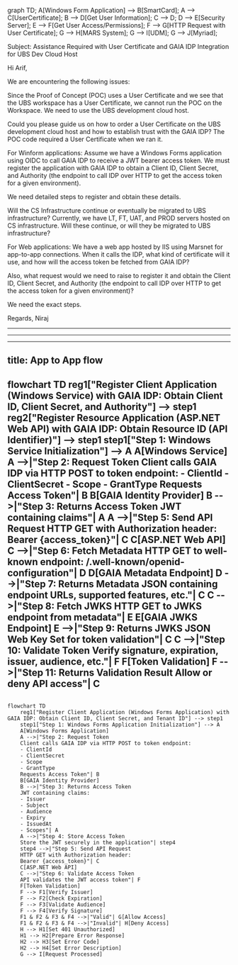graph TD;
    A[Windows Form Application] --> B[SmartCard];
    A --> C[UserCertificate];
    B --> D[Get User Information];
    C --> D;
    D --> E[Security Server];
    E --> F[Get User Access/Permissions];
    F --> G[HTTP Request with User Certificate];
    G --> H[MARS System];
    G --> I[UDM];
    G --> J[Myriad];








Subject: Assistance Required with User Certificate and GAIA IDP Integration for UBS Dev Cloud Host


Hi Arif,

We are encountering the following issues:

Since the Proof of Concept (POC) uses a User Certificate and we see that the UBS workspace has a User Certificate, we cannot run the POC on the Workspace. We need to use the UBS development cloud host.

Could you please guide us on how to order a User Certificate on the UBS development cloud host and how to establish trust with the GAIA IDP? The POC code required a User Certificate when we ran it.

For Winform applications:
Assume we have a Windows Forms application using OIDC to call GAIA IDP to receive a JWT bearer access token. We must register the application with GAIA IDP to obtain a Client ID, Client Secret, and Authority (the endpoint to call IDP over HTTP to get the access token for a given environment).

We need detailed steps to register and obtain these details.

Will the CS Infrastructure continue or eventually be migrated to UBS infrastructure? Currently, we have LT, FT, UAT, and PROD servers hosted on CS infrastructure. Will these continue, or will they be migrated to UBS infrastructure?

For Web applications:
We have a web app hosted by IIS using Marsnet for app-to-app connections. When it calls the IDP, what kind of certificate will it use, and how will the access token be fetched from GAIA IDP?

Also, what request would we need to raise to register it and obtain the Client ID, Client Secret, and Authority (the endpoint to call IDP over HTTP to get the access token for a given environment)?

We need the exact steps.

Regards,
Niraj




---

---


---
title: App to App flow
---
flowchart TD
    reg1["Register Client Application (Windows Service) with GAIA IDP: Obtain Client ID, Client Secret, and Authority"] --> step1
    reg2["Register Resource Application (ASP.NET Web API) with GAIA IDP: Obtain Resource ID (API Identifier)"] --> step1
    step1["Step 1: Windows Service Initialization"] --> A
    A[Windows Service]
    A -->|"Step 2: Request Token
    Client calls GAIA IDP via HTTP POST to token endpoint:
    - ClientId
    - ClientSecret
    - Scope
    - GrantType
    Requests Access Token"| B
    B[GAIA Identity Provider]
    B -->|"Step 3: Returns Access Token
    JWT containing claims"| A
    A -->|"Step 5: Send API Request
    HTTP GET with Authorization header:
    Bearer {access_token}"| C
    C[ASP.NET Web API]
    C -->|"Step 6: Fetch Metadata
    HTTP GET to well-known endpoint:
    /.well-known/openid-configuration"| D
    D[GAIA Metadata Endpoint]
    D -->|"Step 7: Returns Metadata
    JSON containing endpoint URLs,
    supported features, etc."| C
    C -->|"Step 8: Fetch JWKS
    HTTP GET to JWKS endpoint from metadata"| E
    E[GAIA JWKS Endpoint]
    E -->|"Step 9: Returns JWKS
    JSON Web Key Set for token validation"| C
    C -->|"Step 10: Validate Token
    Verify signature, expiration,
    issuer, audience, etc."| F
    F[Token Validation]
    F -->|"Step 11: Returns Validation Result
    Allow or deny API access"| C
---

```mermaid

flowchart TD
    reg1["Register Client Application (Windows Forms Application) with GAIA IDP: Obtain Client ID, Client Secret, and Tenant ID"] --> step1
    step1["Step 1: Windows Forms Application Initialization"] --> A
    A[Windows Forms Application]
    A -->|"Step 2: Request Token
    Client calls GAIA IDP via HTTP POST to token endpoint:
    - ClientId
    - ClientSecret
    - Scope
    - GrantType
    Requests Access Token"| B
    B[GAIA Identity Provider]
    B -->|"Step 3: Returns Access Token
    JWT containing claims:
    - Issuer
    - Subject
    - Audience
    - Expiry
    - IssuedAt
    - Scopes"| A
    A -->|"Step 4: Store Access Token
    Store the JWT securely in the application"| step4
    step4 -->|"Step 5: Send API Request
    HTTP GET with Authorization header:
    Bearer {access_token}"| C
    C[ASP.NET Web API]
    C -->|"Step 6: Validate Access Token
    API validates the JWT access token"| F
    F[Token Validation]
    F --> F1[Verify Issuer]
    F --> F2[Check Expiration]
    F --> F3[Validate Audience]
    F --> F4[Verify Signature]
    F1 & F2 & F3 & F4 -->|"Valid"| G[Allow Access]
    F1 & F2 & F3 & F4 -->|"Invalid"| H[Deny Access]
    H --> H1[Set 401 Unauthorized]
    H1 --> H2[Prepare Error Response]
    H2 --> H3[Set Error Code]
    H2 --> H4[Set Error Description]
    G --> I[Request Processed]
